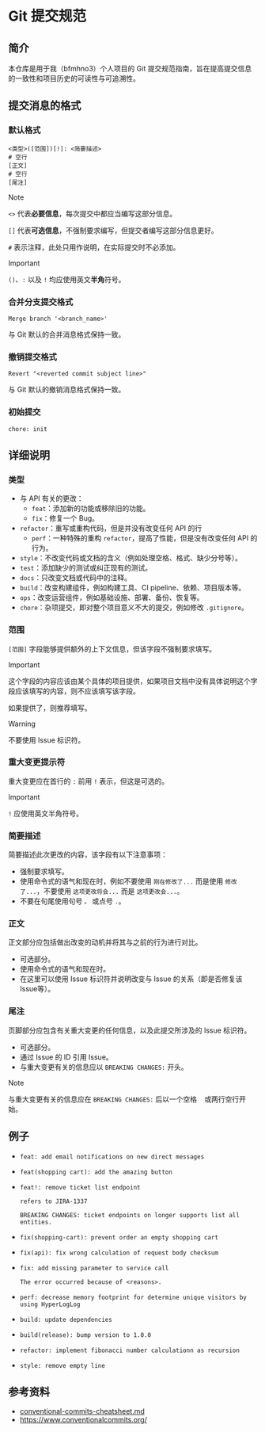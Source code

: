 # Git 提交规范

## 简介

本仓库是用于我（bfmhno3）个人项目的 Git 提交规范指南，旨在提高提交信息的一致性和项目历史的可读性与可追溯性。

## 提交消息的格式

### 默认格式

```shell
<类型>([范围])[!]: <简要描述>
# 空行
[正文]
# 空行
[尾注]
```

> [!note]
>
> `<>` 代表**必要信息**，每次提交中都应当编写这部分信息。
>
> `[]` 代表**可选信息**，不强制要求编写，但提交者编写这部分信息更好。
>
> `#` 表示注释，此处只用作说明，在实际提交时不必添加。

> [!important]
>
> `()`、`:` 以及 `!` 均应使用英文**半角**符号。

### 合并分支提交格式

```shell
Merge branch '<branch_name>'
```

与 Git 默认的合并消息格式保持一致。

### 撤销提交格式

```shell
Revert "<reverted commit subject line>"
```

与 Git 默认的撤销消息格式保持一致。

### 初始提交

```shell
chore: init
```

## 详细说明

### 类型

+ 与 API 有关的更改：
  + `feat`：添加新的功能或移除旧的功能。
  + `fix`：修复一个 Bug。
+ `refactor`：重写或重构代码，但是并没有改变任何 API 的行
  + `perf`：一种特殊的重构 `refactor`，提高了性能，但是没有改变任何 API 的行为。
+ `style`：不改变代码或文档的含义（例如处理空格、格式、缺少分号等）。
+ `test`：添加缺少的测试或纠正现有的测试。
+ `docs`：只改变文档或代码中的注释。
+ `build`：改变构建组件，例如构建工具、CI pipeline、依赖、项目版本等。
+ `ops`：改变运营组件，例如基础设施、部署、备份、恢复等。
+ `chore`：杂项提交，即对整个项目意义不大的提交，例如修改 `.gitignore`。

### 范围

`[范围]` 字段能够提供额外的上下文信息，但该字段不强制要求填写。

> [!important]
>
> 这个字段的内容应该由某个具体的项目提供，如果项目文档中没有具体说明这个字段应该填写的内容，则不应该填写该字段。
>
> 如果提供了，则推荐填写。

> [!warning]
>
> 不要使用 Issue 标识符。

### 重大变更提示符

重大变更应在首行的 `:` 前用 `!` 表示，但这是可选的。

> [!important]
>
> `!` 应使用英文半角符号。

### 简要描述

简要描述此次更改的内容，该字段有以下注意事项：

+ 强制要求填写。
+ 使用命令式的语气和现在时，例如不要使用 `刚在修改了...` 而是使用 `修改了...`，不要使用 `这项更改将会...` 而是 `这项更改会...`。
+ 不要在句尾使用句号 `。` 或点号 `.`。

### 正文

正文部分应包括做出改变的动机并将其与之前的行为进行对比。

+ 可选部分。
+ 使用命令式的语气和现在时。
+ 在这里可以使用 Issue 标识符并说明改变与 Issue 的关系（即是否修复该 Issue等）。

### 尾注

页脚部分应包含有关重大变更的任何信息，以及此提交所涉及的 Issue 标识符。

+ 可选部分。
+ 通过 Issue 的 ID 引用 Issue。
+ 与重大变更有关的信息应以 `BREAKING CHANGES:` 开头。

> [!note]
>
> 与重大变更有关的信息应在 `BREAKING CHANGES:` 后以一个空格 ` ` 或两行空行开始。

## 例子

+ ```shell
  feat: add email notifications on new direct messages
  ```

+ ```shell
  feat(shopping cart): add the amazing button
  ```

+ ```shell
  feat!: remove ticket list endpoint
  
  refers to JIRA-1337
  
  BREAKING CHANGES: ticket endpoints on longer supports list all entities.
  ```

+ ```shell
  fix(shopping-cart): prevent order an empty shopping cart
  ```

+ ```shell
  fix(api): fix wrong calculation of request body checksum
  ```

+ ```shell
  fix: add missing parameter to service call
  
  The error occurred because of <reasons>.
  ```

+ ```shell
  perf: decrease memory footprint for determine unique visitors by using HyperLogLog
  ```

+ ```shell
  build: update dependencies
  ```

+ ```
  build(release): bump version to 1.0.0
  ```

+ ```
  refactor: implement fibonacci number calculationn as recursion
  ```

+ ```
  style: remove empty line
  ```

## 参考资料

+ [conventional-commits-cheatsheet.md](https://gist.github.com/qoomon/5dfcdf8eec66a051ecd85625518cfd13)
+ https://www.conventionalcommits.org/
